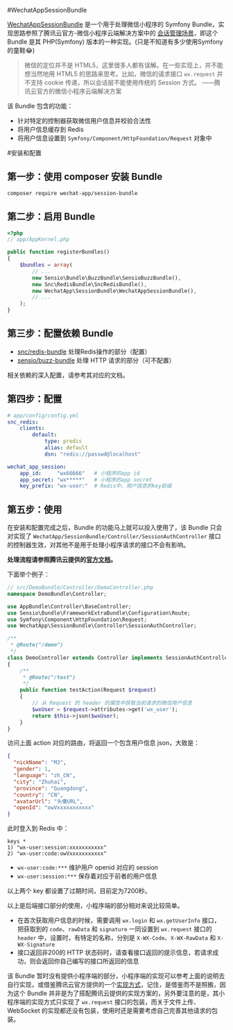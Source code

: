#WechatAppSessionBundle


[WechatAppSessionBundle][2] 是一个用于处理微信小程序的 Symfony Bundle，实现思路参照了腾讯云官方-微信小程序云端解决方案中的 [会话管理场景][1]，即这个 Bundle 是其 PHP(Symfony) 版本的一种实现。(只是不知道有多少使用Symfony的童鞋😂)


>微信的定位并不是 HTML5，这里很多人都有误解。在一些实现上，并不能想当然地用 HTML5 的思路来思考。比如，微信的请求接口 `wx.request` 并不支持 cookie 传递，所以会话层不能使用传统的 Session 方式。 ——腾讯云官方的微信小程序云端解决方案

该 Bundle 包含的功能：

 - 针对特定的控制器获取微信用户信息并校验合法性
 - 将用户信息缓存到 Redis
 - 将用户信息设置到 `Symfony/Component/HttpFoundation/Request` 对象中

#安装和配置

## 第一步：使用 composer 安装 Bundle
```bash
composer require wechat-app/session-bundle
```

## 第二步：启用 Bundle
```php
<?php
// app/AppKernel.php

public function registerBundles()
{
    $bundles = array(
        // ...
        new Sensio\Bundle\BuzzBundle\SensioBuzzBundle(),
        new Snc\RedisBundle\SncRedisBundle(),
        new WechatApp\SessionBundle\WechatAppSessionBundle(),
        // ...
    );
}
```

## 第三步：配置依赖 Bundle

 - [snc/redis-bundle][3] 处理Redis操作的部分（配置）
 - [sensio/buzz-bundle][4] 处理 HTTP 请求的部分（可不配置）

相关依赖的深入配置，请参考其对应的文档。


## 第四步：配置
```yaml
# app/config/config.yml
snc_redis:
    clients:
        default:
            type: predis
            alias: default
            dsn: "redis://passwd@localhost"

wechat_app_session:
    app_id:     "wx66666"   # 小程序的app id
    app_secret: "wx*****"   # 小程序的app secret
    key_prefix: "wx-user:"  # Redis中，用户信息的key前缀
```

## 第五步：使用
在安装和配置完成之后，Bundle 的功能马上就可以投入使用了，该 Bundle 只会对实现了 `WechatApp/SessionBundle/Controller/SessionAuthController` 接口的控制器生效，对其他不是用于处理小程序请求的接口不会有影响。

**处理流程请参照腾讯云提供的[官方文档][5]。**

下面举个例子：
```php
// src/DemoBundle/Controller/DemoController.php
namespace DemoBundle\Controller;

use AppBundle\Controller\BaseController;
use Sensio\Bundle\FrameworkExtraBundle\Configuration\Route;
use Symfony\Component\HttpFoundation\Request;
use WechatApp\SessionBundle\Controller\SessionAuthController;

/**
 * @Route("/demo")
 */
class DemoController extends Controller implements SessionAuthController
{
    /**
     * @Route("/test")
     */
    public function testAction(Request $request) 
    {
        // 从 Request 的 header 的属性中获取当前请求的微信用户信息
        $wxUser = $request->attributes->get('wx_user');
        return $this->json($wxUser);
    }
}
```
访问上面 action 对应的路由，将返回一个包含用户信息 json，大致是：
```json
{
  "nickName": "MJ",
  "gender": 1,
  "language": "zh_CN",
  "city": "Zhuhai",
  "province": "Guangdong",
  "country": "CN",
  "avatarUrl": "头像URL",
  "openId": "owVxxxxxxxxxxx"
}
```
此时登入到 Redis 中：
```redis
keys *
1) "wx-user:session:xxxxxxxxxxx"
2) "wx-user:code:owVxxxxxxxxxxx"
```
- `wx-user:code:***` 维护用户 openid 对应的 session
- `wx-user:session:***` 保存着对应于前者的用户信息

以上两个 key 都设置了过期时间，目前定为7200秒。

以上是后端接口部分的使用，小程序端的部分相对来说比较简单。

 - 在首次获取用户信息的时候，需要调用 `wx.login` 和 `wx.getUserInfo` 接口，把获取到的 `code`、`rawData` 和 `signature` 一同设置到 `wx.request` 接口的 `header` 中，设置时，有特定的名称，分别是 `X-WX-Code`、`X-WX-RawData` 和 `X-WX-Signature`
 - 接口返回非200的 HTTP 状态码时，请查看接口返回的提示信息，若请求成功，则会返回你自己编写的接口所返回的信息

该 Bundle 暂时没有提供小程序端的部分，小程序端的实现可以参考上面的说明去自行实现，或借鉴腾讯云官方提供的一个[实现方式][6]，记住，是借鉴而不是照搬，因为这个 Bundle 并非是为了搭配腾讯云提供的实现方案的，另外要注意的是，其小程序端的实现方式只实现了 `wx.request` 接口的包装，而关于文件上传、WebSocket 的实现都还没有包装，使用时还是需要考虑自己完善其他请求的包装。


  [1]: https://www.qcloud.com/doc/product/448/6424
  [2]: https://github.com/jwma/WechatAppSessionBundle
  [3]: https://packagist.org/packages/snc/redis-bundle
  [4]: https://packagist.org/packages/sensio/buzz-bundle
  [5]: https://www.qcloud.com/doc/product/448/6424
  [6]: https://github.com/CFETeam/weapp-session-client